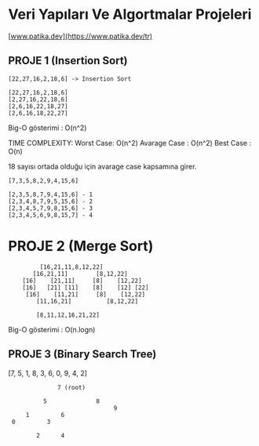 # Veri Yapıları Ve Algortmalar Projeleri

[www.patika.dev](https://www.patika.dev/tr)

## PROJE 1 (Insertion Sort)
```
[22,27,16,2,18,6] -> Insertion Sort

[22,27,16,2,18,6]
[2,27,16,22,18,6]
[2,6,16,22,18,27]
[2,6,16,18,22,27]
```

Big-O gösterimi : O(n^2)

TIME COMPLEXITY:
Worst Case: O(n^2)
Avarage Case : O(n^2)
Best Case : O(n)

18 sayısı ortada olduğu için avarage case kapsamına girer.

```
[7,3,5,8,2,9,4,15,6] 

[2,3,5,8,7,9,4,15,6] - 1
[2,3,4,8,7,9,5,15,6] - 2
[2,3,4,5,7,9,8,15,6] - 3
[2,3,4,5,6,9,8,15,7] - 4
```

# PROJE 2 (Merge Sort)

 
```
         [16,21,11,8,12,22]
       [16,21,11]        [8,12,22]
    [16]    [21,11]     [8]    [12,22]
    [16]   [21] [11]    [8]    [12] [22]
     [16]    [11,21]     [8]    [12,22]
        [11,16,21]          [8,12,22]
    
        [8,11,12,16,21,22]

```

Big-O gösterimi : O(n.logn)

## PROJE 3 (Binary Search Tree)

[7, 5, 1, 8, 3, 6, 0, 9, 4, 2] 

                  7 (root)
            
              5              8         
                                  9
         1         6
     0         3
            
            2      4    

